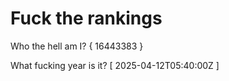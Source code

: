 # Fuck the rankings

Who the hell am I?
{ 16443383 }

What fucking year is it?
[ 2025-04-12T05:40:00Z ]
